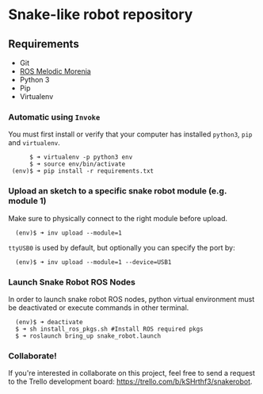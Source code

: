 # Snake-like robot repository

## Requirements
* Git
* [ROS Melodic Morenia](http://wiki.ros.org/melodic/)
* Python 3
* Pip
* Virtualenv

### Automatic using `Invoke`
You must first install or verify that your computer has installed `python3`, `pip` and `virtualenv`.

```
      $ ➜ virtualenv -p python3 env
      $ ➜ source env/bin/activate
 (env)$ ➜ pip install -r requirements.txt
```

### Upload an sketch to a specific snake robot module (e.g. module 1)
Make sure to physically connect to the right module before upload.
```
  (env)$ ➜ inv upload --module=1
```
`ttyUSB0` is used by default, but optionally you can specify the port by:
```
  (env)$ ➜ inv upload --module=1 --device=USB1
```

### Launch Snake Robot ROS Nodes
In order to launch snake robot ROS nodes, python virtual environment must be deactivated or execute commands in other terminal.
```
  (env)$ ➜ deactivate
  $ ➜ sh install_ros_pkgs.sh #Install ROS required pkgs
  $ ➜ roslaunch bring_up snake_robot.launch
```

### Collaborate!
If you're interested in collaborate on this project, feel free to send a request to the Trello development board: https://trello.com/b/kSHrthf3/snakerobot.

